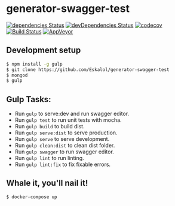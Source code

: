 # generator-swagger-test
[![dependencies Status][daviddm-image]][daviddm-url] [![devDependencies Status][daviddm-dev-image]][daviddm-dev-url] [![codecov][codecov-image]][codecov-url] [![Build Status][travis-image]][travis-url] [![AppVeyor][appveyor-image]][appveyor-url]


## Development setup
```bash
$ npm install -g gulp
$ git clone https://github.com/Eskalol/generator-swagger-test
$ mongod
$ gulp
```

## Gulp Tasks:
- Run `gulp` to serve:dev and run swagger editor.
- Run `gulp test` to run unit tests with mocha.
- Run `gulp build` to build dist.
- Run `gulp serve:dist` to serve production.
- Run `gulp serve` to serve development.
- Run `gulp clean:dist` to clean dist folder.
- Run `gulp swagger` to run swagger editor.
- Run `gulp lint` to run linting.
- Run `gulp lint:fix` to fix fixable errors.


## Whale it, you'll nail it!
```bash
$ docker-compose up
```


[daviddm-image]: http://img.shields.io/david/.svg?style=flat-square
[daviddm-url]: https://david-dm.org/
[daviddm-dev-url]: https://david-dm.org/?type=dev
[daviddm-dev-image]: https://img.shields.io/david/dev/.svg?style=flat-square

[appveyor-image]: https://img.shields.io/appveyor/ci/.svg?style=flat-square&logo=appveyor
[appveyor-url]: https://ci.appveyor.com/project/


[travis-image]: https://img.shields.io/travis/.svg?style=flat-square
[travis-url]: https://travis-ci.org/
[codecov-url]: https://codecov.io/gh/
[codecov-image]: https://img.shields.io/codecov/c/github/.svg?style=flat-square


